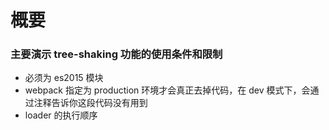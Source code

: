 # 概要
### 主要演示 tree-shaking 功能的使用条件和限制
- 必须为 es2015 模块
- webpack 指定为 production 环境才会真正去掉代码，在 dev 模式下，会通过注释告诉你这段代码没有用到
- loader 的执行顺序
